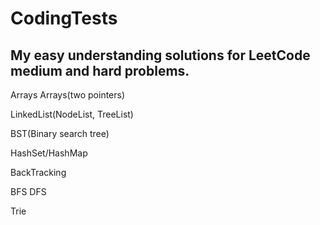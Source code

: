 # CodingTests

## My easy understanding solutions for LeetCode medium and hard problems.

Arrays
Arrays(two pointers)

LinkedList(NodeList, TreeList)

BST(Binary search tree)

HashSet/HashMap

BackTracking

BFS
DFS

Trie


